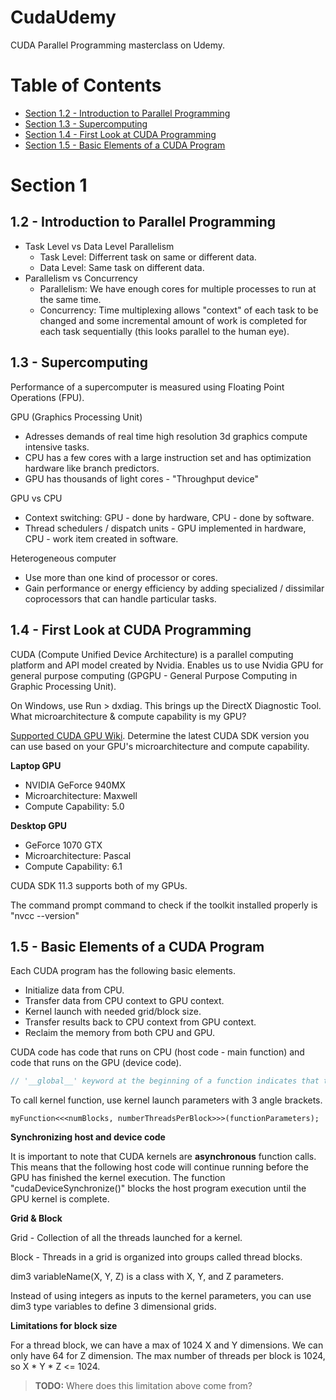 # CudaUdemy
CUDA Parallel Programming masterclass on Udemy.

# Table of Contents

- [Section 1.2 - Introduction to Parallel Programming](#1.2-introduction-to-parallel-programming)
- [Section 1.3 - Supercomputing](#1.3-supercomputing)
- [Section 1.4 - First Look at CUDA Programming](#1.4-first-look-at-cuda-programming)
- [Section 1.5 - Basic Elements of a CUDA Program](#1.5-basic-elements-of-a-cuda-program)

# Section 1

## 1.2 - Introduction to Parallel Programming

- Task Level vs Data Level Parallelism
  - Task Level: Differrent task on same or different data.
  - Data Level: Same task on different data.
- Parallelism vs Concurrency
  - Parallelism: We have enough cores for multiple processes to run at the same time.
  - Concurrency: Time multiplexing allows "context" of each task to be changed and some incremental amount of work is completed for each task sequentially (this looks parallel to the human eye).

## 1.3 - Supercomputing

Performance of a supercomputer is measured using Floating Point Operations (FPU).

GPU (Graphics Processing Unit)

- Adresses demands of real time high resolution 3d graphics compute intensive tasks.
- CPU has a few cores with a large instruction set and has optimization hardware like branch predictors.
- GPU has thousands of light cores - "Throughput device"

GPU vs CPU

- Context switching: GPU - done by hardware, CPU - done by software.
- Thread schedulers / dispatch units - GPU implemented in hardware, CPU - work item created in software.

Heterogeneous computer

- Use more than one kind of processor or cores.
- Gain performance or energy efficiency by adding specialized / dissimilar coprocessors that can handle particular tasks.

## 1.4 - First Look at CUDA Programming

CUDA (Compute Unified Device Architecture) is a parallel computing platform and API model created by Nvidia. Enables us to use Nvidia GPU for general purpose computing (GPGPU - General Purpose Computing in Graphic Processing Unit).

On Windows, use Run > dxdiag. This brings up the DirectX Diagnostic Tool. What microarchitecture & compute capability is my GPU?

[Supported CUDA GPU Wiki](https://en.wikipedia.org/wiki/CUDA#GPUs_supported). Determine the latest CUDA SDK version you can use based on your GPU's microarchitecture and compute capability.

**Laptop GPU**

- NVIDIA GeForce 940MX
- Microarchitecture: Maxwell
- Compute Capability: 5.0

**Desktop GPU**

- GeForce 1070 GTX
- Microarchitecture: Pascal
- Compute Capability: 6.1

CUDA SDK 11.3 supports both of my GPUs.

The command prompt command to check if the toolkit installed properly is "nvcc --version"

## 1.5 - Basic Elements of a CUDA Program

Each CUDA program has the following basic elements.

- Initialize data from CPU.
- Transfer data from CPU context to GPU context.
- Kernel launch with needed grid/block size.
- Transfer results back to CPU context from GPU context.
- Reclaim the memory from both CPU and GPU.

CUDA code has code that runs on CPU (host code - main function) and code that runs on the GPU (device code).

```cpp
// '__global__' keyword at the beginning of a function indicates that this is a GPU kernel function.
```

To call kernel function, use kernel launch parameters with 3 angle brackets. 

```cuda
myFunction<<<numBlocks, numberThreadsPerBlock>>>(functionParameters);
```

**Synchronizing host and device code**

It is important to note that CUDA kernels are **asynchronous** function calls. This means that the following host code will continue running before the GPU has finished the kernel execution. The function "cudaDeviceSynchronize()" blocks the host program execution until the GPU kernel is complete. 

**Grid & Block**

Grid - Collection of all the threads launched for a kernel.

Block - Threads in a grid is organized into groups called thread blocks.

dim3 variableName(X, Y, Z) is a class with X, Y, and Z parameters.

Instead of using integers as inputs to the kernel parameters, you can use dim3 type variables to define 3 dimensional grids.

**Limitations for block size**

For a thread block, we can have a max of 1024 X and Y dimensions. We can only have 64 for Z dimension. The max number of threads per block is 1024, so X * Y * Z <= 1024.

> **TODO:** 
Where does this limitation above come from?
